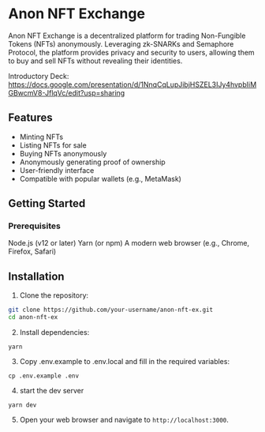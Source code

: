 # Anon NFT Exchange
Anon NFT Exchange is a decentralized platform for trading Non-Fungible Tokens (NFTs) anonymously. Leveraging zk-SNARKs and Semaphore Protocol, the platform provides privacy and security to users, allowing them to buy and sell NFTs without revealing their identities.

Introductory Deck: https://docs.google.com/presentation/d/1NnqCqLupJibjHSZEL3IJy4hvpbIiMGBwcmV8-JflqVc/edit?usp=sharing

## Features
- Minting NFTs
- Listing NFTs for sale
- Buying NFTs anonymously
- Anonymously generating proof of ownership
- User-friendly interface
- Compatible with popular wallets (e.g., MetaMask)

## Getting Started

### Prerequisites
Node.js (v12 or later)
Yarn (or npm)
A modern web browser (e.g., Chrome, Firefox, Safari)

## Installation
1. Clone the repository:
``` sh
git clone https://github.com/your-username/anon-nft-ex.git
cd anon-nft-ex
```
2. Install dependencies:
```
yarn
```

3. Copy .env.example to .env.local and fill in the required variables:
```
cp .env.example .env
```

4. start the dev server
```
yarn dev
```

5. Open your web browser and navigate to `http://localhost:3000`.
